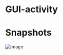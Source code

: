 # GUI-activity
# Snapshots

![image](https://github.com/user-attachments/assets/3fd409af-e841-499f-90e7-78df0b2f22d6)
